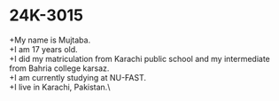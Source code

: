 # 24K-3015
+My name is Mujtaba.\
+I am 17 years old.\
+I did my matriculation from Karachi public school and my intermediate from Bahria college karsaz.\
+I am currently studying at NU-FAST.\
+I live in Karachi, Pakistan.\
